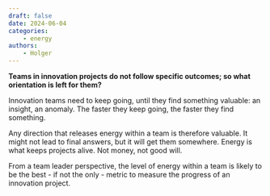 ```yaml
---
draft: false
date: 2024-06-04
categories:
    - energy
authors:
    - Holger
---
```


**Teams in innovation projects do not follow specific outcomes; so what orientation is left for them?**

Innovation teams need to keep going, until they find something valuable: an insight, an anomaly. The faster they keep going, the faster they find something.

Any direction that releases energy within a team is therefore valuable. It might not lead to final answers, but it will get them somewhere. Energy is what keeps projects alive. Not money, not good will. 

From a team leader perspective, the level of energy within a team is likely to be the  best - if not the only - metric to measure the progress of an innovation project.